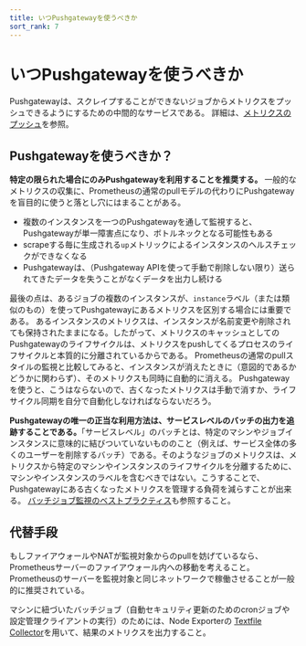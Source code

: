```yaml
---
title: いつPushgatewayを使うべきか
sort_rank: 7
---
```


# いつPushgatewayを使うべきか

Pushgatewayは、スクレイプすることができないジョブからメトリクスをプッシュできるようにするための中間的なサービスである。
詳細は、[メトリクスのプッシュ](/ja/docs/instrumenting/pushing/)を参照。

## Pushgatewayを使うべきか？

**特定の限られた場合にのみPushgatewayを利用することを推奨する。**
一般的なメトリクスの収集に、Prometheusの通常のpullモデルの代わりにPushgatewayを盲目的に使うと落とし穴にはまることがある。

* 複数のインスタンスを一つのPushgatewayを通して監視すると、Pushgatewayが単一障害点になり、ボトルネックとなる可能性もある
* scrapeする毎に生成される`up`メトリックによるインスタンスのヘルスチェックができなくなる
* Pushgatewayは、（Pushgateway APIを使って手動で削除しない限り）送られてきたデータを失うことがなくデータを出力し続ける

最後の点は、あるジョブの複数のインスタンスが、`instance`ラベル（または類似のもの）を使ってPushgatewayにあるメトリクスを区別する場合には重要である。
あるインスタンスのメトリクスは、インスタンスが名前変更や削除されても保持されたままになる。したがって、メトリクスのキャッシュとしてのPushgatewayのライフサイクルは、メトリクスをpushしてくるプロセスのライフサイクルと本質的に分離されているからである。
Prometheusの通常のpullスタイルの監視と比較してみると、インスタンスが消えたときに（意図的であるかどうかに関わらず）、そのメトリクスも同時に自動的に消える。
Pushgatewayを使うと、こうはならないので、古くなったメトリクスは手動で消すか、ライフサイクル同期を自分で自動化しなければならないだろう。

**Pushgatewayの唯一の正当な利用方法は、サービスレベルのバッチの出力を追跡することである。**「サービスレベル」のバッチとは、特定のマシンやジョブインスタンスに意味的に結びついていないもののこと（例えば、サービス全体の多くのユーザーを削除するバッチ）である。そのようなジョブのメトリクスは、メトリクスから特定のマシンやインスタンスのライフサイクルを分離するために、マシンやインスタンスのラベルを含むべきではない。こうすることで、Pushgatewayにある古くなったメトリクスを管理する負荷を減らすことが出来る。
[バッチジョブ監視のベストプラクティス](/ja/docs/practices/instrumentation/#batch-jobs)も参照すること。

## 代替手段

もしファイアウォールやNATが監視対象からのpullを妨げているなら、Prometheusサーバーのファイアウォール内への移動を考えること。
Prometheusのサーバーを監視対象と同じネットワークで稼働させることが一般的に推奨されている。

マシンに紐づいたバッチジョブ（自動セキュリティ更新のためのcronジョブや設定管理クライアントの実行）のためには、Node Exporterの
[Textfile Collector](https://github.com/prometheus/node_exporter#textfile-collector)を用いて、結果のメトリクスを出力すること。
